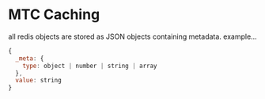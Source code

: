 # MTC Caching

all redis objects are stored as JSON objects containing metadata.
example...

``` javascript
{
  _meta: {
    type: object | number | string | array
  },
  value: string
}
```
